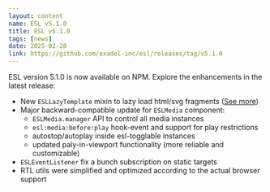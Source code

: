 ```yaml
---
layout: content
name: ESL v5.1.0
title: ESL v5.1.0
tags: [news]
date: 2025-02-28
link: https://github.com/exadel-inc/esl/releases/tag/v5.1.0
---
```


ESL version 5.1.0 is now available on NPM. Explore the enhancements in the latest release:

- New `ESLLazyTemplate` mixin to lazy load html/svg fragments ([See more](/components/esl-lazy-template))
- Major backward-compatible update for `ESLMedia` component:
    - `ESLMedia.manager` API to control all media instances
    - `esl:media:before:play` hook-event and support for play restrictions
    - autostop/autoplay inside esl-togglable instances
    - updated paly-in-viewport functionality (more reliable and customizable)
- `ESLEventListener` fix a bunch subscription on static targets
- RTL utils were simplified and optimized according to the actual browser support
